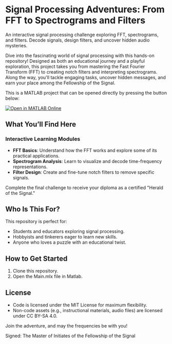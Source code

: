# Signal Processing Adventures: From FFT to Spectrograms and Filters
An interactive signal processing challenge exploring FFT, spectrograms, and filters. Decode signals, design filters, and uncover hidden audio mysteries.

Dive into the fascinating world of signal processing with this hands-on repository! Designed as both an educational journey and a playful exploration, this project takes you from mastering the Fast Fourier Transform (FFT) to creating notch filters and interpreting spectrograms. Along the way, you'll tackle engaging tasks, uncover hidden messages, and earn your place among the Fellowship of the Signal.

This is a MATLAB project that can be opened directly by pressing the button below:

[![Open in MATLAB Online](https://www.mathworks.com/images/responsive/global/open-in-matlab-online.svg)](https://matlab.mathworks.com/open/github/v1?repo=robert-dobre/Signal-Processing-Adventures-From-FFT-to-Spectrograms-and-Filters&file=Main.mlx)

## What You’ll Find Here

### **Interactive Learning Modules**
- **FFT Basics**: Understand how the FFT works and explore some of its practical applications.
- **Spectrogram Analysis**: Learn to visualize and decode time-frequency representations.
- **Filter Design**: Create and fine-tune notch filters to remove specific signals.

Complete the final challenge to receive your diploma as a certified "Herald of the Signal."

## Who Is This For?
This repository is perfect for:
- Students and educators exploring signal processing.
- Hobbyists and tinkerers eager to learn new skills.
- Anyone who loves a puzzle with an educational twist.

## How to Get Started
1. Clone this repository.
2. Open the Main.mlx file in Matlab.

## License
- Code is licensed under the MIT License for maximum flexibility.
- Non-code assets (e.g., instructional materials, audio files) are licensed under CC BY-SA 4.0.

Join the adventure, and may the frequencies be with you!

Signed: The Master of Initiates of the Fellowship of the Signal
